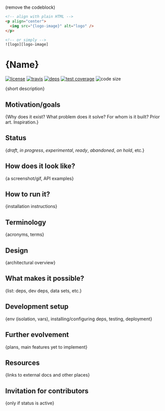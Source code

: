 (remove the codeblock)

```html
<!-- align with plain HTML -->
<p align="center">
  <img src="{logo-image}" alt="logo" />
</p>

<!-- or simply -->
![logo][logo-image]
```

# {Name}

  [![license][license-image]][license-url]
  [![travis][travis-image]][travis-url]
  [![deps][deps-image]][deps-url]
  [![test coverage][test-coverage-image]][test-coverage-url]
  ![code size][code-size-image]

{short description}

## Motivation/goals
{Why does it exist? What problem does it solve? For whom is it built? Prior art. Inspiration.}

## Status
{*draft*, *in progress*, *experimental*, *ready*, *abandoned*, *on hold*, etc.}

## How does it look like?
{a screenshot/gif, API examples}

## How to run it?
{installation instructions}

## Terminology
{acronyms, terms}

## Design
{architectural overview}

## What makes it possible?
{list: deps, dev deps, data sets, etc.}

## Development setup
{env (isolation, vars), installing/configuring deps, testing, deployment}

## Further evolvement
{plans, main features yet to implement}

## Resources
{links to external docs and other places}

## Invitation for contributors
{only if status is active}

[license-image]: https://img.shields.io/github/license/oleksmarkh/{name}.svg?style=flat-square
[license-url]: https://github.com/oleksmarkh/{name}/blob/master/LICENSE
[travis-image]: https://img.shields.io/travis/oleksmarkh/{name}/master.svg?style=flat-square
[travis-url]: https://travis-ci.org/oleksmarkh/{name}
[deps-image]: https://img.shields.io/david/oleksmarkh/{name}.svg?style=flat-square
[deps-url]: https://david-dm.org/oleksmarkh/{name}
[test-coverage-image]: https://img.shields.io/coveralls/github/oleksmarkh/{name}.svg?style=flat-square
[test-coverage-url]: https://coveralls.io/github/oleksmarkh/{name}
[code-size-image]: https://img.shields.io/github/languages/code-size/oleksmarkh/{name}.svg?style=flat-square
